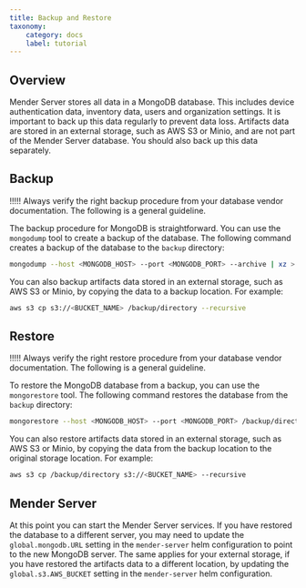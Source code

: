 ```yaml
---
title: Backup and Restore
taxonomy:
    category: docs
    label: tutorial
---
```


## Overview

Mender Server stores all data in a MongoDB database. This includes device authentication data, inventory data, users and organization settings. It is important to back up this data regularly to prevent data loss.
Artifacts data are stored in an external storage, such as AWS S3 or Minio, and are not part of the Mender Server database. You should also back up this data separately.

## Backup

!!!!! Always verify the right backup procedure from your database vendor documentation. The following is a general guideline.

The backup procedure for MongoDB is straightforward. You can use the `mongodump` tool to create a backup of the database. The following command creates a backup of the database to the `backup` directory:

```bash
mongodump --host <MONGODB_HOST> --port <MONGODB_PORT> --archive | xz > /backup/$(date -I)-mongodump.xz
```

You can also backup artifacts data stored in an external storage, such as AWS S3 or Minio, by copying the data to a backup location. For example:

```bash
aws s3 cp s3://<BUCKET_NAME> /backup/directory --recursive
```

## Restore

!!!!! Always verify the right restore procedure from your database vendor documentation. The following is a general guideline.

To restore the MongoDB database from a backup, you can use the `mongorestore` tool. The following command restores the database from the `backup` directory:

```bash
mongorestore --host <MONGODB_HOST> --port <MONGODB_PORT> /backup/directory
```

You can also restore artifacts data stored in an external storage, such as AWS S3 or Minio, by copying the data from the backup location to the original storage location. For example:

```bash
aws s3 cp /backup/directory s3://<BUCKET_NAME> --recursive
```

## Mender Server

At this point you can start the Mender Server services. If you have restored the database to a different server, you may need to update the `global.mongodb.URL` setting in the `mender-server` helm configuration to point to the new MongoDB server.
The same applies for your external storage, if you have restored the artifacts data to a different location, by updating the `global.s3.AWS_BUCKET` setting in the `mender-server` helm configuration.
